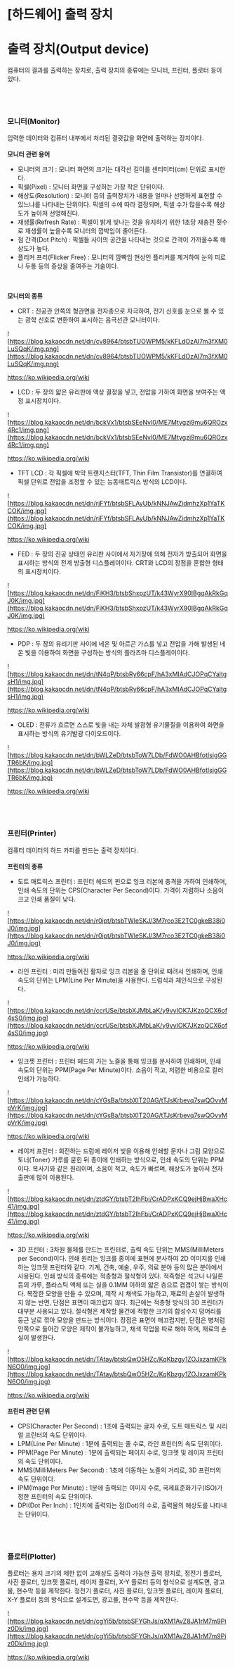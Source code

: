 # [하드웨어] 출력 장치

# **출력 장치(Output device)**

컴퓨터의 결과를 출력하는 장치로, 출력 장치의 종류에는 모니터, 프린터, 플로터 등이 있다.
<br><br>
<br><br>
### **모니터(Monitor)**

입력한 데이터와 컴퓨터 내부에서 처리된 결괏값을 화면에 출력하는 장치이다.
<br><br>
**모니터 관련 용어**

- 모니터의 크기 : 모니터 화면의 크기는 대각선 길이를 센티미터(cm) 단위로 표시한다.
- 픽셀(Pixel) : 모니터 화면을 구성하는 가장 작은 단위이다.
- 해상도(Resolution) : 모니터 등의 출력장치가 내용을 얼마나 선명하게 표현할 수 있느냐를 나타내는 단위이다. 픽셀의 수에 따라 결정되며, 픽셀 수가 많을수록 해상도가 높아져 선명해진다.
- 재생률(Refresh Rate) : 픽셀이 밝게 빛나는 것을 유지하기 위한 1초당 재충전 횟수로 재생률이 높을수록 모니터의 깜박임이 줄어든다.
- 점 간격(Dot Pitch) : 픽셀들 사이의 공간을 나타내는 것으로 간격이 가까울수록 해상도가 높다.
- 플리커 프리(Flicker Free) : 모니터의 깜빡임 현상인 플리커를 제거하여 눈의 피로나 두통 등의 증상을 줄여주는 기술이다.

<br><br>
**모니터의 종류**

- CRT : 진공관 안쪽의 형관면을 전자총으로 자극하여, 전기 신호를 눈으로 볼 수 있는 광학 신호로 변환하여 표시하는 음극선관 모니터이다.

![https://blog.kakaocdn.net/dn/cv8964/btsbTUOWPM5/kKFLdOzAI7m3fXM0LuSQqK/img.png](https://blog.kakaocdn.net/dn/cv8964/btsbTUOWPM5/kKFLdOzAI7m3fXM0LuSQqK/img.png)

https://ko.wikipedia.org/wiki

- LCD : 두 장의 얇은 유리판에 액상 결정을 넣고, 전압을 가하여 화면을 보여주는 액정 표시장치이다.

![https://blog.kakaocdn.net/dn/bckVx1/btsbSEeNvl0/ME7Mtygzi9mu6QROzx4Rc1/img.png](https://blog.kakaocdn.net/dn/bckVx1/btsbSEeNvl0/ME7Mtygzi9mu6QROzx4Rc1/img.png)

https://ko.wikipedia.org/wiki

- TFT LCD : 각 픽셀에 박막 트랜지스터(TFT, Thin Film Transistor)를 연결하여 픽셀 단위로 전압을 조정할 수 있는 능동매트릭스 방식의 LCD이다.

![https://blog.kakaocdn.net/dn/rjFYf/btsbSFLAyUb/kNNJAwZidmhzXp1YaTKCOK/img.jpg](https://blog.kakaocdn.net/dn/rjFYf/btsbSFLAyUb/kNNJAwZidmhzXp1YaTKCOK/img.jpg)

https://ko.wikipedia.org/wiki

- FED : 두 장의 진공 상태인 유리판 사이에서 자기장에 의해 전자가 방출되어 화면을 표시하는 방식의 전계 방출형 디스플레이이다. CRT와 LCD의 장점을 혼합한 형태의 표시장치이다.

![https://blog.kakaocdn.net/dn/FiKH3/btsbShxpzUT/k43WyrX90IBgqAkRkGqJ0K/img.jpg](https://blog.kakaocdn.net/dn/FiKH3/btsbShxpzUT/k43WyrX90IBgqAkRkGqJ0K/img.jpg)

https://ko.wikipedia.org/wiki

- PDP : 두 장의 유리기판 사이에 네온 및 아르곤 가스를 넣고 전압을 가해 발생된 네온 빛을 이용하여 화면을 구성하는 방식의 플라즈마 디스플레이이다.

![https://blog.kakaocdn.net/dn/tN4qP/btsbRy66cpF/hA3xMIAdCJOPqCYaltgsH1/img.jpg](https://blog.kakaocdn.net/dn/tN4qP/btsbRy66cpF/hA3xMIAdCJOPqCYaltgsH1/img.jpg)

https://ko.wikipedia.org/wiki

- OLED : 전류가 흐르면 스스로 빛을 내는 자체 발광형 유기물질을 이용하여 화면을 표시하는 방식의 유기발광 다이오드이다.

![https://blog.kakaocdn.net/dn/bWLZeD/btsbToW7LDb/FdWO0AHBfotIsigGGTR6bK/img.jpg](https://blog.kakaocdn.net/dn/bWLZeD/btsbToW7LDb/FdWO0AHBfotIsigGGTR6bK/img.jpg)

https://ko.wikipedia.org/wiki
<br><br>
<br><br>
### **프린터(Printer)**

컴퓨터 데이터의 하드 카피를 만드는 출력 장치이다.
<br><br>
**프린터의 종류**

- 도트 매트릭스 프린터 : 프린터 헤드의 핀으로 잉크 리본에 충격을 가하여 인쇄하며, 인쇄 속도의 단위는 CPS(Character Per Second)이다. 가격이 저렴하나 소음이 크고 인쇄 품질이 낮다.

![https://blog.kakaocdn.net/dn/r0ipt/btsbTWleSKJ/3M7rco3E2TC0gkeB38i0J0/img.jpg](https://blog.kakaocdn.net/dn/r0ipt/btsbTWleSKJ/3M7rco3E2TC0gkeB38i0J0/img.jpg)

https://ko.wikipedia.org/wiki

- 라인 프린터 : 미리 만들어진 활자로 잉크 리본을 줄 단위로 때려서 인쇄하며, 인쇄 속도의 단위는 LPM(Line Per Minute)을 사용한다. 드럼식과 체인식으로 구성된다.

![https://blog.kakaocdn.net/dn/ccrUSe/btsbXJMbLaK/y9vyIOK7JKzoQCX6of4sS0/img.jpg](https://blog.kakaocdn.net/dn/ccrUSe/btsbXJMbLaK/y9vyIOK7JKzoQCX6of4sS0/img.jpg)

https://ko.wikipedia.org/wiki

- 잉크젯 프린터 : 프린터 헤드의 가는 노즐을 통해 잉크를 분사하여 인쇄하며, 인쇄 속도의 단위는 PPM(Page Per Minute)이다. 소음이 적고, 저렴한 비용으로 컬러 인쇄가 가능하다.

![https://blog.kakaocdn.net/dn/cYGsBa/btsbXIT20AG/tTJsKrbevq7swQOvyMpVrK/img.jpg](https://blog.kakaocdn.net/dn/cYGsBa/btsbXIT20AG/tTJsKrbevq7swQOvyMpVrK/img.jpg)

https://ko.wikipedia.org/wiki

- 레이저 프린터 : 회전하는 드럼에 레이저 빛을 이용해 인쇄할 문자나 그림 모양으로 토너(Toner) 가루를 묻힌 뒤 종이에 인쇄하는 방식으로, 인쇄 속도의 단위는 PPM이다. 복사기와 같은 원리이며, 소음이 적고, 속도가 빠르며, 해상도가 높아서 전자 출판에 많이 이용된다.

![https://blog.kakaocdn.net/dn/ztdGY/btsbT2lhFbi/CrADPxKCQ9ejHjBwaXHc41/img.jpg](https://blog.kakaocdn.net/dn/ztdGY/btsbT2lhFbi/CrADPxKCQ9ejHjBwaXHc41/img.jpg)

https://ko.wikipedia.org/wiki

- 3D 프린터 : 3차원 물체를 만드는 프린터로, 출력 속도 단위는 MMS(MilliMeters per Second)이다. 인쇄 원리는 잉크를 종이에 표현에 분사하여 2D 이미지를 인쇄하는 잉크젯 프린터와 같다. 기계, 건축, 예술, 우주, 의료 분야 등의 많은 분야에서 사용된다. 인쇄 방식의 종류에는 적층형과 절삭형이 있다. 적즉형은 석고나 나일론 등의 가루, 플라스틱 액체 또는 실을 0.1MM 이하의 얇은 층으로 겹겹이 쌓는 방식이다. 복잡한 모양을 만들 수 있으며, 제작 시 채색도 가능하고, 재료의 손실이 발생하지 않는 반면, 단점은 표면이 매끄럽지 않다. 최근에는 적층형 방식의 3D 프린터가 대부분 사용되고 있다. 절삭형은 제작할 물건에 적합한 크기의 합성수지 덩어리를 둥근 날로 깎아 모양을 만드는 방식이다. 장점은 표면이 매끄럽지만, 단점은 병처럼 안쪽으로 들어간 모양은 제작이 불가능하고, 채색 작업을 따로 해야 하며, 재료의 손실이 발생한다.

![https://blog.kakaocdn.net/dn/TAtay/btsbQwO5HZc/KqKbzgy1ZOJxzamKPkN6O0/img.jpg](https://blog.kakaocdn.net/dn/TAtay/btsbQwO5HZc/KqKbzgy1ZOJxzamKPkN6O0/img.jpg)

https://ko.wikipedia.org/wiki
<br><br>
**프린터 관련 단위**

- CPS(Character Per Second) : 1초에 출력되는 글자 수로, 도트 매트릭스 및 시리얼 프린터의 속도 단위이다.
- LPM(Line Per Minute) : 1분에 출력되는 줄 수로, 라인 프린터의 속도 단위이다.
- PPM(Page Per Minute) : 1분에 출력되는 페이지 수로, 잉크젯 및 레이저 프린터의 속도 단위이다.
- MMS(MilliMeters Per Second) : 1초에 이동하는 노즐의 거리로, 3D 프린터의 속도 단위이다.
- IPM(Image Per Minute) : 1분에 출력되는 이미지 수로, 국제표준화기구(ISO)가 정한 프린터의 속도 단위이다.
- DPI(Dot Per Inch) : 1인치에 출력되는 점(Dot)의 수로, 출력물의 해상도를 나타내는 단위이다.
<br><br>
<br><br>
### **플로터(Plotter)**

플로터는 용지 크기의 제한 없이 고해상도 출력이 가능한 출력 장치로, 정전기 플로터, 사진 플로터, 잉크젯 플로터, 레이저 플로터, X-Y 플로터 등의 형식으로 설계도면, 광고물, 현수막 등을 제작한다. 정전기 플로터, 사진 플로터, 잉크젯 플로터, 레이저 플로터, X-Y 플로터 등의 방식으로 설계도면, 광고물, 현수막 등을 제작한다.

![https://blog.kakaocdn.net/dn/cgYi5b/btsbSFYGhJs/qXM1AvZ8JA1rM7m9Piz0Dk/img.jpg](https://blog.kakaocdn.net/dn/cgYi5b/btsbSFYGhJs/qXM1AvZ8JA1rM7m9Piz0Dk/img.jpg)

https://ko.wikipedia.org/wiki
